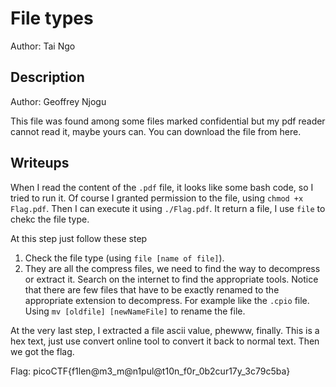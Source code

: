 # File types
Author: Tai Ngo

## Description
Author: Geoffrey Njogu

This file was found among some files marked confidential but my pdf reader cannot read it, maybe yours can. You can download the file from here.

## Writeups

When I read the content of the `.pdf` file, it looks like some bash code, so I tried to run it. Of course I granted permission to the file, using `chmod +x Flag.pdf`. Then I can execute it using `./Flag.pdf`. It return a file, I use `file` to chekc the file type. 

At this step just follow these step
1. Check the file type (using `file [name of file]`). 
2. They are all the compress files, we need to find the way to decompress or extract it. Search on the internet to find the appropriate tools. Notice that there are few files that have to be exactly renamed to the appropriate extension to decompress. For example like the `.cpio` file. Using `mv [oldfile] [newNameFile]` to rename the file.

At the very last step, I extracted a file ascii value, phewww, finally. This is a hex text, just use convert online tool to convert it back to normal text. Then we got the flag.

Flag: picoCTF{f1len@m3_m@n1pul@t10n_f0r_0b2cur17y_3c79c5ba}